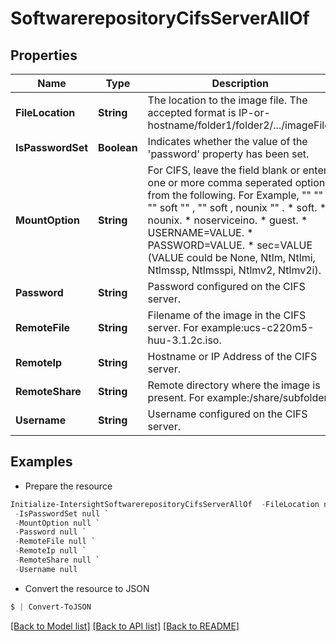 # SoftwarerepositoryCifsServerAllOf
## Properties

Name | Type | Description | Notes
------------ | ------------- | ------------- | -------------
**FileLocation** | **String** | The location to the image file. The accepted format is IP-or-hostname/folder1/folder2/.../imageFile. | [optional] 
**IsPasswordSet** | **Boolean** | Indicates whether the value of the &#39;password&#39; property has been set. | [optional] [readonly] 
**MountOption** | **String** | For CIFS, leave the field blank or enter one or more comma seperated options from the following. For Example, &quot;&quot; &quot;&quot; , &quot;&quot; soft &quot;&quot; , &quot;&quot; soft , nounix &quot;&quot; . * soft. * nounix. * noserviceino. * guest. * USERNAME&#x3D;VALUE. * PASSWORD&#x3D;VALUE. * sec&#x3D;VALUE (VALUE could be None, Ntlm, Ntlmi, Ntlmssp, Ntlmsspi, Ntlmv2, Ntlmv2i). | [optional] 
**Password** | **String** | Password configured on the CIFS server. | [optional] 
**RemoteFile** | **String** | Filename of the image in the CIFS server. For example:ucs-c220m5-huu-3.1.2c.iso. | [optional] [readonly] 
**RemoteIp** | **String** | Hostname or IP Address of the CIFS server. | [optional] [readonly] 
**RemoteShare** | **String** | Remote directory where the image is present. For example:/share/subfolder. | [optional] [readonly] 
**Username** | **String** | Username configured on the CIFS server. | [optional] 

## Examples

- Prepare the resource
```powershell
Initialize-IntersightSoftwarerepositoryCifsServerAllOf  -FileLocation null `
 -IsPasswordSet null `
 -MountOption null `
 -Password null `
 -RemoteFile null `
 -RemoteIp null `
 -RemoteShare null `
 -Username null
```

- Convert the resource to JSON
```powershell
$ | Convert-ToJSON
```

[[Back to Model list]](../README.md#documentation-for-models) [[Back to API list]](../README.md#documentation-for-api-endpoints) [[Back to README]](../README.md)

